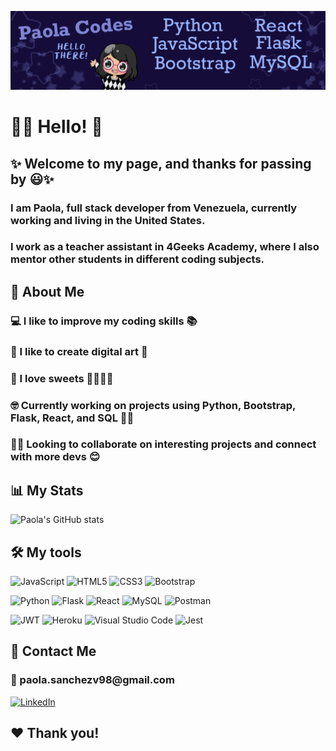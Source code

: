 

<a href="https://www.linkedin.com/in/paola-sanchez-5139841b8/">![Header](https://github.com/paola-codes/paola-codes/blob/main/Banner1-Merged.png)</a>

<h1>👩‍💻 Hello! 💜</h1>

<h2>✨ Welcome to my page, and thanks for passing by 😃✨</h2>

<h3>I am Paola, full stack developer from Venezuela, currently working and living in the United States.</h3>
<h3>I work as a teacher assistant in 4Geeks Academy, where I also mentor other students in different coding subjects.</h3>

<h2>🌺 About Me</h2>

<h3>💻 I like to improve my coding skills 📚</h3>
<h3>🎨 I like to create digital art 🦄</h3>
<h3>🍰 I love sweets 🍓🍯🍫🍪</h3>
<h3>🤓 Currently working on projects using Python, Bootstrap, Flask, React, and SQL ✍🏽</h3>
<h3>🤝🏾 Looking to collaborate on interesting projects and connect with more devs 😊</h3>

<h2>📊 My Stats</h2>

<a>![Paola's GitHub stats](https://github-readme-stats.vercel.app/api?username=paola-codes&show_icons=true&theme=radical)</a>

<h2>🛠️ My tools</h2>

![JavaScript](https://img.shields.io/badge/javascript-%23323330.svg?style=for-the-badge&logo=javascript&logoColor=%23F7DF1E)
![HTML5](https://img.shields.io/badge/html5-%23E34F26.svg?style=for-the-badge&logo=html5&logoColor=white)
![CSS3](https://img.shields.io/badge/css3-%231572B6.svg?style=for-the-badge&logo=css3&logoColor=white)
![Bootstrap](https://img.shields.io/badge/bootstrap-%23563D7C.svg?style=for-the-badge&logo=bootstrap&logoColor=white)

![Python](https://img.shields.io/badge/python-3670A0?style=for-the-badge&logo=python&logoColor=ffdd54)
![Flask](https://img.shields.io/badge/flask-%23000.svg?style=for-the-badge&logo=flask&logoColor=white)
![React](https://img.shields.io/badge/react-%2320232a.svg?style=for-the-badge&logo=react&logoColor=%2361DAFB)
![MySQL](https://img.shields.io/badge/mysql-%2300f.svg?style=for-the-badge&logo=mysql&logoColor=white)
![Postman](https://img.shields.io/badge/Postman-FF6C37?style=for-the-badge&logo=postman&logoColor=white)

![JWT](https://img.shields.io/badge/JWT-black?style=for-the-badge&logo=JSON%20web%20tokens)
![Heroku](https://img.shields.io/badge/heroku-%23430098.svg?style=for-the-badge&logo=heroku&logoColor=white)
![Visual Studio Code](https://img.shields.io/badge/Visual%20Studio%20Code-0078d7.svg?style=for-the-badge&logo=visual-studio-code&logoColor=white)
![Jest](https://img.shields.io/badge/-jest-%23C21325?style=for-the-badge&logo=jest&logoColor=white)

<h2>📮 Contact Me</h2>

<h3>📧 paola.sanchezv98@gmail.com</h3>

<a href="https://www.linkedin.com/in/paola-sanchez98/">![LinkedIn](https://img.shields.io/badge/linkedin-%230077B5.svg?style=for-the-badge&logo=linkedin&logoColor=white)</a>

<h2>❤️ Thank you!</h2>


